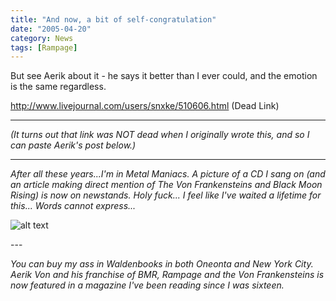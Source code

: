 ```yaml
---
title: "And now, a bit of self-congratulation"
date: "2005-04-20"
category: News
tags: [Rampage]
---
```


But see Aerik about it - he says it better than I ever could, and the emotion is the same regardless.

http://www.livejournal.com/users/snxke/510606.html (Dead Link)

***

*(It turns out that link was NOT dead when I originally wrote this, and so I can paste Aerik's post below.)*

***

*After all these years...I'm in Metal Maniacs. A picture of a CD I sang on (and an article making direct mention of The Von Frankensteins and Black Moon Rising) is now on newstands. Holy fuck... I feel like I've waited a lifetime for this... Words cannot express...*

![alt text]({{site.imgpath}}/mm200507.jpg "Metal Maniacs") 

\-\-\-

*You can buy my ass in Waldenbooks in both Oneonta and New York City. Aerik Von and his franchise of BMR, Rampage and the Von Frankensteins is now featured in a magazine I've been reading since I was sixteen.*
